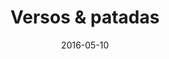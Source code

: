 ---
title: Versos & patadas
date: 2016-05-10
link: "http://bit.ly/DCSTelemundo"
source: Telemundo Washington DC
---